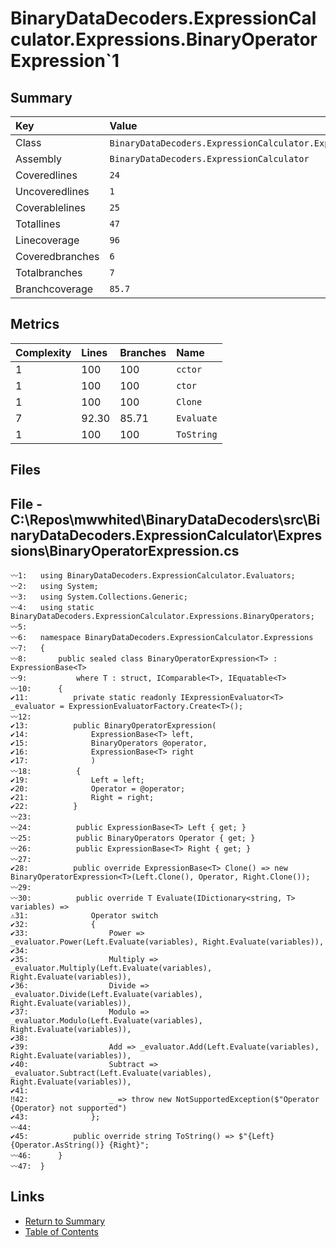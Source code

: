 ﻿# BinaryDataDecoders.ExpressionCalculator.Expressions.BinaryOperatorExpression`1

## Summary

| Key             | Value                                                                            |
| :-------------- | :------------------------------------------------------------------------------- |
| Class           | `BinaryDataDecoders.ExpressionCalculator.Expressions.BinaryOperatorExpression`1` |
| Assembly        | `BinaryDataDecoders.ExpressionCalculator`                                        |
| Coveredlines    | `24`                                                                             |
| Uncoveredlines  | `1`                                                                              |
| Coverablelines  | `25`                                                                             |
| Totallines      | `47`                                                                             |
| Linecoverage    | `96`                                                                             |
| Coveredbranches | `6`                                                                              |
| Totalbranches   | `7`                                                                              |
| Branchcoverage  | `85.7`                                                                           |

## Metrics

| Complexity | Lines | Branches | Name       |
| :--------- | :---- | :------- | :--------- |
| 1          | 100   | 100      | `cctor`    |
| 1          | 100   | 100      | `ctor`     |
| 1          | 100   | 100      | `Clone`    |
| 7          | 92.30 | 85.71    | `Evaluate` |
| 1          | 100   | 100      | `ToString` |

## Files

## File - C:\Repos\mwwhited\BinaryDataDecoders\src\BinaryDataDecoders.ExpressionCalculator\Expressions\BinaryOperatorExpression.cs

```CSharp
〰1:   using BinaryDataDecoders.ExpressionCalculator.Evaluators;
〰2:   using System;
〰3:   using System.Collections.Generic;
〰4:   using static BinaryDataDecoders.ExpressionCalculator.Expressions.BinaryOperators;
〰5:   
〰6:   namespace BinaryDataDecoders.ExpressionCalculator.Expressions
〰7:   {
〰8:       public sealed class BinaryOperatorExpression<T> : ExpressionBase<T>
〰9:           where T : struct, IComparable<T>, IEquatable<T>
〰10:      {
✔11:          private static readonly IExpressionEvaluator<T> _evaluator = ExpressionEvaluatorFactory.Create<T>();
〰12:  
✔13:          public BinaryOperatorExpression(
✔14:              ExpressionBase<T> left,
✔15:              BinaryOperators @operator,
✔16:              ExpressionBase<T> right
✔17:              )
〰18:          {
✔19:              Left = left;
✔20:              Operator = @operator;
✔21:              Right = right;
✔22:          }
〰23:  
〰24:          public ExpressionBase<T> Left { get; }
〰25:          public BinaryOperators Operator { get; }
〰26:          public ExpressionBase<T> Right { get; }
〰27:  
✔28:          public override ExpressionBase<T> Clone() => new BinaryOperatorExpression<T>(Left.Clone(), Operator, Right.Clone());
〰29:  
〰30:          public override T Evaluate(IDictionary<string, T> variables) =>
⚠31:              Operator switch
✔32:              {
✔33:                  Power => _evaluator.Power(Left.Evaluate(variables), Right.Evaluate(variables)),
✔34:  
✔35:                  Multiply => _evaluator.Multiply(Left.Evaluate(variables), Right.Evaluate(variables)),
✔36:                  Divide => _evaluator.Divide(Left.Evaluate(variables), Right.Evaluate(variables)),
✔37:                  Modulo => _evaluator.Modulo(Left.Evaluate(variables), Right.Evaluate(variables)),
✔38:  
✔39:                  Add => _evaluator.Add(Left.Evaluate(variables), Right.Evaluate(variables)),
✔40:                  Subtract => _evaluator.Subtract(Left.Evaluate(variables), Right.Evaluate(variables)),
✔41:  
‼42:                  _ => throw new NotSupportedException($"Operator {Operator} not supported")
✔43:              };
〰44:  
✔45:          public override string ToString() => $"{Left} {Operator.AsString()} {Right}";
〰46:      }
〰47:  }
```

## Links

* [Return to Summary](Summary.md)
* [Table of Contents](../TOC.md)

